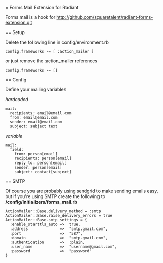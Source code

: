 = Forms Mail Extension for Radiant

Forms mail is a hook for http://github.com/squaretalent/radiant-forms-extension.git

== Setup

Delete the following line in config/environment.rb

    config.frameworks -= [ :action_mailer ]
    
or just remove the :action_mailer references

    config.frameworks -= []


== Config

Define your mailing variables 

_hardcoded_

    mail:
      recipients: email@email.com
      from: email@email.com
      sender: email@email.com
      subject: subject text
      
_variable_
      
    mail:
      field:
        from: person[email]
        recipients: person[email]
        reply_to: person[email]
        sender: person[email]
        subject: contact[subject]

== SMTP

Of course you are probably using sendgrid to make sending emails easy, 
but if you're using SMTP create the following to **/config/initializers/forms_mail.rb**

    ActionMailer::Base.delivery_method = :smtp
    ActionMailer::Base.raise_delivery_errors = true
    ActionMailer::Base.smtp_settings = {
      :enable_starttls_auto =>  true,
      :address              =>  "smtp.gmail.com",
      :port                 =>  "587",
      :domain               =>  "smtp.gmail.com",
      :authentication       =>  :plain,
      :user_name            =>  "username@gmail.com",
      :password             =>  "password"
    }